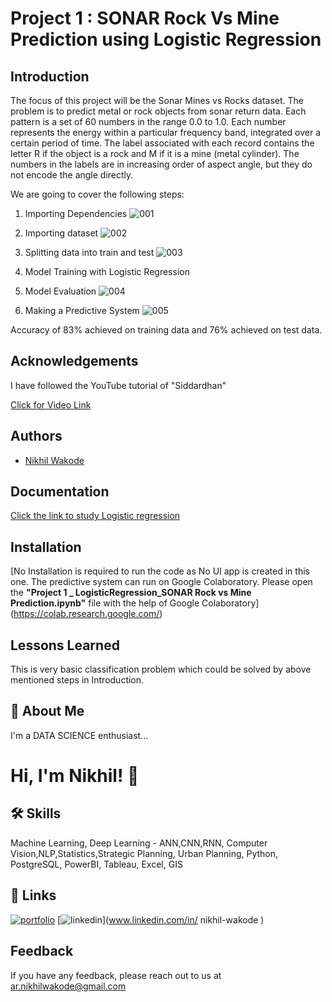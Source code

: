 # Project 1 : SONAR Rock Vs Mine Prediction using Logistic Regression

## Introduction 

The focus of this project will be the Sonar Mines vs Rocks dataset. The problem is to predict metal or rock objects from sonar return data. Each pattern is a set of 60 numbers in the range 0.0 to 1.0. Each number represents the energy within a particular frequency band, integrated over a certain period of time. The label associated with each record contains the letter R if the object is a rock and M if it is a mine (metal cylinder). The numbers in the labels are in increasing order of aspect angle, but they do not encode the angle directly.

We are going to cover the following steps:

1. Importing Dependencies
![001](https://user-images.githubusercontent.com/114944969/229302115-a7e1dab1-14ed-4395-9e20-fa208aa5a39d.jpg)

2. Importing dataset
![002](https://user-images.githubusercontent.com/114944969/229302218-d37652d9-1c86-4be4-96e7-95729ad6edeb.jpg)

3. Splitting data into train and test
![003](https://user-images.githubusercontent.com/114944969/229302275-b596b52a-4ee5-4beb-9248-75c2bd9d520b.jpg)

4. Model Training with Logistic Regression
5. Model Evaluation 
![004](https://user-images.githubusercontent.com/114944969/229302355-da6f07be-af77-41f8-8628-90e8adb3632f.jpg)

6. Making a Predictive System
![005](https://user-images.githubusercontent.com/114944969/229302399-70f2c75f-b75f-4f1d-b5ff-02f12d024590.jpg)

Accuracy of 83% achieved on training data and 76% achieved on test data.

## Acknowledgements

I have followed the YouTube tutorial of "Siddardhan"

[Click for Video Link](https://www.youtube.com/watch?v=fiz1ORTBGpY&list=PLfFghEzKVmjvuSA67LszN1dZ-Dd_pkus6)

## Authors

- [Nikhil Wakode](https://github.com/Nikhil2893)

## Documentation

[Click the link to study Logistic regression](https://www.datacamp.com/tutorial/understanding-logistic-regression-python)


## Installation

[No Installation is required to run the code as No UI app is created in this one. The predictive system can run on Google Colaboratory.
Please open the **"Project 1 _ LogisticRegression_SONAR Rock vs Mine Prediction.ipynb"** file with the help of Google Colaboratory]
(https://colab.research.google.com/)
    
## Lessons Learned

This is very basic classification problem which could be solved by above mentioned steps in Introduction.

## 🚀 About Me
I'm a DATA SCIENCE enthusiast...

# Hi, I'm Nikhil! 👋

## 🛠 Skills
Machine Learning, Deep Learning - ANN,CNN,RNN, Computer Vision,NLP,Statistics,Strategic Planning, Urban Planning, Python, PostgreSQL, PowerBI, Tableau, Excel, GIS

## 🔗 Links
[![portfolio](https://img.shields.io/badge/my_portfolio-000?style=for-the-badge&logo=ko-fi&logoColor=white)](https://nikhil2893.github.io/Portfoilio_Nikhil/)
[![linkedin](https://img.shields.io/badge/linkedin-0A66C2?style=for-the-badge&logo=linkedin&logoColor=white)](www.linkedin.com/in/
nikhil-wakode
)

## Feedback

If you have any feedback, please reach out to us at 
ar.nikhilwakode@gmail.com
